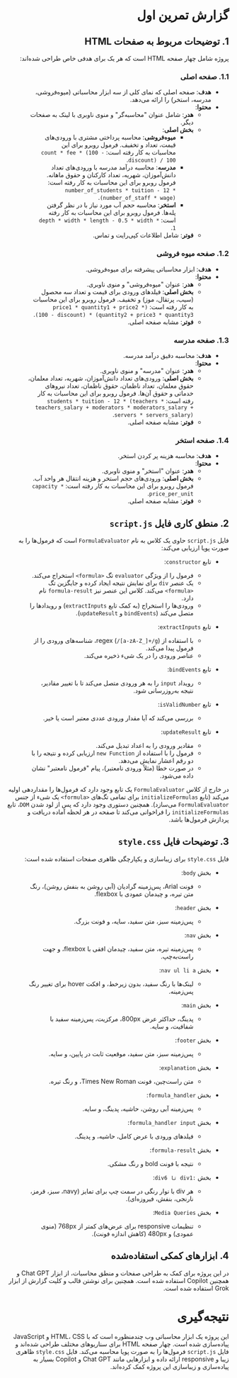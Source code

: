 <div dir="rtl">

# گزارش تمرین اول

## 1. توضیحات مربوط به صفحات HTML

پروژه شامل چهار صفحه HTML است که هر یک برای هدفی خاص طراحی شده‌اند:

### 1.1. صفحه اصلی
- **هدف**: صفحه اصلی که نمای کلی از سه ابزار محاسباتی (میوه‌فروشی، مدرسه، استخر) را ارائه می‌دهد.
- **محتوا**:
  - **هدر**: شامل عنوان "محاسبه‌گر" و منوی ناوبری با لینک به صفحات دیگر.
  - **بخش اصلی**:
    - **میوه‌فروشی**: محاسبه پرداختی مشتری با ورودی‌های قیمت، تعداد و تخفیف. فرمول روبرو برای این محاسبات به کار رفته است: `count * fee * (100 - discount) / 100`.
    - **مدرسه**: محاسبه درآمد مدرسه با ورودی‌های تعداد دانش‌آموزان، شهریه، تعداد کارکنان و حقوق ماهانه. فرمول روبرو برای این محاسبات به کار رفته است: `number_of_students * tuition - 12 * (number_of_staff * wage)`.
    - **استخر**: محاسبه حجم آب مورد نیاز با در نظر گرفتن پله‌ها. فرمول روبرو برای این محاسبات به کار رفته است: `depth * width * length - 0.5 * width * 1`.
  - **فوتر**: شامل اطلاعات کپی‌رایت و تماس.

### 1.2. صفحه میوه فروشی
- **هدف**: ابزار محاسباتی پیشرفته برای میوه‌فروشی.
- **محتوا**:
  - **هدر**: عنوان "میوه‌فروشی" و منوی ناوبری.
  - **بخش اصلی**: فیلدهای ورودی برای قیمت و تعداد سه محصول (سیب، پرتقال، موز) و تخفیف. فرمول روبرو برای این محاسبات به کار رفته است: `(price1 * quantity1 + price2 * quantity2 + price3 * quantity3) * (100 - discount)`.
  - **فوتر**: مشابه صفحه اصلی.

### 1.3. صفحه مدرسه
- **هدف**: محاسبه دقیق درآمد مدرسه.
- **محتوا**:
  - **هدر**: عنوان "مدرسه" و منوی ناوبری.
  - **بخش اصلی**: ورودی‌های تعداد دانش‌آموزان، شهریه، تعداد معلمان، حقوق معلمان، تعداد ناظمان، حقوق ناظمان، تعداد نیروهای خدماتی و حقوق آن‌ها. فرمول روبرو برای این محاسبات به کار رفته است: `students * tuition - 12 * (teachers * teachers_salary + moderators * moderators_salary + servers * servers_salary)`.
  - **فوتر**: مشابه صفحه اصلی.

### 1.4. صفحه استخر
- **هدف**: محاسبه هزینه پر کردن استخر.
- **محتوا**:
  - **هدر**: عنوان "استخر" و منوی ناوبری.
  - **بخش اصلی**: ورودی‌های حجم استخر و هزینه انتقال هر واحد آب. فرمول روبرو برای این محاسبات به کار رفته است: `capacity * price_per_unit`.
  - **فوتر**: مشابه صفحه اصلی.

## 2. منطق کاری فایل `script.js`

فایل `script.js` حاوی یک کلاس به نام `FormulaEvaluator` است که فرمول‌ها را به صورت پویا ارزیابی می‌کند:

- تابع `constructor`:
  - فرمول را از ویژگی `evaluator` تگ `<formula>` استخراج می‌کند.
  - یک عنصر `div` برای نمایش نتیجه ایجاد کرده و جایگزین تگ `<formula>` می‌کند. کلاس این عنصر نیز `formula-result` نام دارد.
  - ورودی‌ها را استخراج (به کمک تابع `extractInputs`) و رویدادها را متصل می‌کند (`bindEvents` و `updateResult`).

- تابع `extractInputs`:
  - با استفاده از regex (`/[a-zA-Z_]+/g`)، شناسه‌های ورودی را از فرمول پیدا می‌کند.
  - عناصر ورودی را در یک شیء ذخیره می‌کند.

- تابع `bindEvents`:
  - رویداد `input` را به هر ورودی متصل می‌کند تا با تغییر مقادیر، نتیجه به‌روزرسانی شود.

- تابع `isValidNumber`:
  - بررسی می‌کند که آیا مقدار ورودی عددی معتبر است یا خیر.

- تابع `updateResult`:
  - مقادیر ورودی را به اعداد تبدیل می‌کند.
  - فرمول را با استفاده از `new Function` ارزیابی کرده و نتیجه را با دو رقم اعشار نمایش می‌دهد.
  - در صورت خطا (مثلاً ورودی نامعتبر)، پیام "فرمول نامعتبر" نشان داده می‌شود.

در خارج از کلاس `FormulaEvaluator` یک تابع وجود دارد که فرمول‌ها را مقداردهی اولیه می‌کند (تابع `initializeFormulas` برای تمامی تگ‌های `<formula>` یک شیء از جنس `FormulaEvaluator` می‌سازد). همچنین دستوری وجود دارد که پس از لود شدن `DOM`، تابع `initializeFormulas` را فراخوانی می‌کند تا صفحه در هر لحظه آماده دریافت و پردازش فرمول‌ها باشد.

## 3. توضیحات فایل `style.css`

فایل `style.css` برای زیبا‌سازی و یکپارچگی ظاهری صفحات استفاده شده است:

- بخش `body`:
  - فونت Arial، پس‌زمینه گرادیان (آبی روشن به بنفش روشن)، رنگ متن تیره، و چیدمان عمودی با flexbox.

- بخش `header`:
  - پس‌زمینه سبز، متن سفید، سایه، و فونت بزرگ.

- بخش `nav`:
  - پس‌زمینه تیره، متن سفید، چیدمان افقی با flexbox، و جهت راست‌به‌چپ.

- بخش `nav ul li a`:
  - لینک‌ها با رنگ سفید، بدون زیرخط، و افکت hover برای تغییر رنگ پس‌زمینه.

- بخش `main`:
  - پدینگ، حداکثر عرض 800px، مرکزیت، پس‌زمینه سفید با شفافیت، و سایه.

- بخش `footer`:
  - پس‌زمینه سبز، متن سفید، موقعیت ثابت در پایین، و سایه.

- بخش `explanation`:
  - متن راست‌چین، فونت Times New Roman، و رنگ تیره.

- بخش `formula_handler`:
  - پس‌زمینه آبی روشن، حاشیه، پدینگ، و سایه.

- بخش `formula_handler input`:
  - فیلدهای ورودی با عرض کامل، حاشیه، و پدینگ.

- بخش `formula-result`:
  - نتیجه با فونت bold و رنگ مشکی.

- بخش `:div1 تا div6`:
  - هر div با نوار رنگی در سمت چپ برای تمایز (navy، سبز، قرمز، نارنجی، بنفش، فیروزه‌ای).

- بخش `Media Queries`:
  - تنظیمات responsive برای عرض‌های کمتر از 768px (منوی عمودی) و 480px (کاهش اندازه فونت).

## 4. ابزارهای کمکی استفاده‌شده

در این پروژه برای کمک به طراحی صفحات و منطق محاسبات، از ابزار Chat GPT و همچنین Copilot استفاده شده است. همچنین برای نوشتن قالب و کلیت گزارش از ابزار Grok استفاده شده است.

# نتیجه‌گیری

این پروژه یک ابزار محاسباتی وب چندمنظوره است که با HTML، CSS و JavaScript پیاده‌سازی شده است. چهار صفحه HTML برای سناریوهای مختلف طراحی شده‌اند و فایل `script.js` فرمول‌ها را به صورت پویا محاسبه می‌کند. فایل `style.css` ظاهری زیبا و responsive ارائه داده و ابزارهایی مانند Chat GPT و Copilot بسیار به پیاده‌سازی و زیباسازی این پروژه کمک کرده‌اند.

</div>
